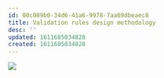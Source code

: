 ```yaml
---
id: 00c089b0-34d6-41a6-9978-7aa69dbeaec8
title: Validation rules design methodology
desc: ''
updated: 1611685034828
created: 1611685034828
---
```


![](/assets/images/2020-11-24-11-40-22.png)